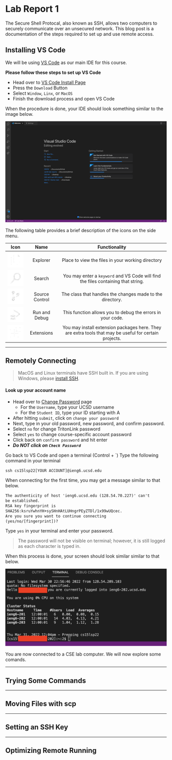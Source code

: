 # Lab Report 1

The Secure Shell Protocal, also known as SSH, allows two computers to securely communicate over an unsecured network. This blog post is a documentation of the steps required to set up and use remote access. 

## Installing VS Code   

We will be using [VS Code](https://code.visualstudio.com/) as our main IDE for this course. 

**Please follow these steps to set up VS Code**
- Head over to [VS Code Install Page](https://code.visualstudio.com/)
- Press the `Download` Button
- Select `Window`, `Linx`, or `MacOS`
- Finish the download process and open VS Code

When the procedure is done, your IDE should look something similar to the image below.

![image](images/VSCode.png)

The following table provides a brief description of the icons on the side menu.

| Icon             | Name             | Functionality |
| ---------- | :-----------: | :------------: |
| ![image](images/explorer.png)| Explorer|Place to view the files in your working directory|
| ![image](images/search.png) | Search | You may enter a `keyword` and VS Code will find the files containing that string.|
| ![image](images/source.png)| Source Control | The class that handles the changes made to the directory.|
| ![image](images/debug.png) | Run and Debug | This function allows you to debug the errors in your code.|
| ![image](images/extensions.png) | Extensions | You may install extension packages here. They are extra tools that may be useful for certain projects.|

____
## Remotely Connecting

> MacOS and Linux terminals have SSH built in. If you are using Windows, please [install SSH](https://docs.microsoft.com/en-us/windows-server/administration/openssh/openssh_install_firstuse).

#### Look up your account name
- Head over to [Change Password](https://sdacs.ucsd.edu/~icc/index.php) page
  - For the `Username`, type your UCSD username
  - For the `Student ID`, type your ID starting with A
- After hitting `submit`, click on `change your password`
- Next, type in your old password, new password, and confirm password.
- Select `no` for change TritonLink password 
- Select `yes` to change course-specific account password
- Click back on `confirm password` and hit enter
- _**Do NOT click on `Check Password`**_

Go back to VS Code and open a terminal (Control + `)
Type the following command in your terminal

```
ssh cs15lsp22[YOUR ACCOUNT]@ieng6.ucsd.edu
```

When connecting for the first time, you may get a message similar to that below.

```
The authenticity of host 'ieng6.ucsd.edu (128.54.70.227)' can't
be established.
RSA key fingerprint is
SHA256:ksruYwhnYH+sySHnHAtLUHngrPEyZTDl/1x99wUQcec.
Are you sure you want to continue connecting
(yes/no/[fingerprint])?
```

Type `yes` in your terminal and enter your password.
> The password will not be visible on terminal; however, it is still logged as each character is typed in.

When this process is done, your screen should look similar similar to that below.

![image](images/set_up_ssh.png)

You are now connected to a CSE lab computer. We will now explore some comands.
____

## Trying Some Commands
____

## Moving Files with scp
____

## Setting an SSH Key
____

## Optimizing Remote Running